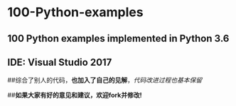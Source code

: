 # 100-Python-examples
100 Python examples implemented in Python 3.6
----
IDE: Visual Studio 2017
----
##综合了别人的代码，**也加入了自己的见解**，*代码改进过程也基本保留*

##**如果大家有好的意见和建议，欢迎fork并修改!**
